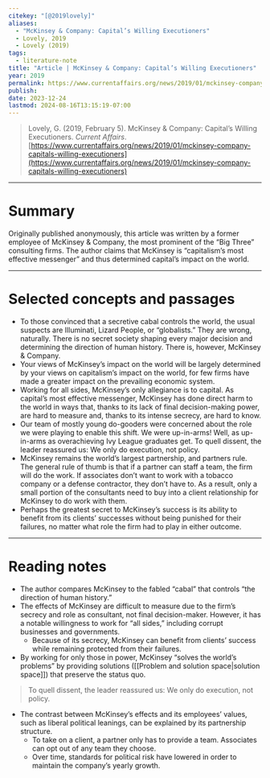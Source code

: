```yaml
---
citekey: "[@2019lovely]"
​aliases:
  - "McKinsey & Company: Capital’s Willing Executioners"
  - Lovely, 2019
  - Lovely (2019)
tags:
  - literature-note
title: "Article | McKinsey & Company: Capital’s Willing Executioners"
year: 2019
permalink: https://www.currentaffairs.org/news/2019/01/mckinsey-company-capitals-willing-executioners
publish: 
date: 2023-12-24
lastmod: 2024-08-16T13:15:19-07:00
---
```

> Lovely, G. (2019, February 5). McKinsey & Company: Capital’s Willing Executioners. _Current Affairs_. [https://www.currentaffairs.org/news/2019/01/mckinsey-company-capitals-willing-executioners](https://www.currentaffairs.org/news/2019/01/mckinsey-company-capitals-willing-executioners)

---
# Summary

Originally published anonymously, this article was written by a former employee of McKinsey & Company, the most prominent of the “Big Three” consulting firms. The author claims that McKinsey is “capitalism’s most effective messenger” and thus determined capital’s impact on the world.

---

# Selected concepts and passages

- To those convinced that a secretive cabal controls the world, the usual suspects are Illuminati, Lizard People, or “globalists.” They are wrong, naturally. There is no secret society shaping every major decision and determining the direction of human history. There is, however, McKinsey & Company.
- Your views of McKinsey’s impact on the world will be largely determined by your views on capitalism’s impact on the world, for few firms have made a greater impact on the prevailing economic system.
- Working for all sides, McKinsey’s only allegiance is to capital. As capital’s most effective messenger, McKinsey has done direct harm to the world in ways that, thanks to its lack of final decision-making power, are hard to measure and, thanks to its intense secrecy, are hard to know.
- Our team of mostly young do-gooders were concerned about the role we were playing to enable this shift. We were up-in-arms! Well, as up-in-arms as overachieving Ivy League graduates get. To quell dissent, the leader reassured us: We only do execution, not policy.
- McKinsey remains the world’s largest partnership, and partners rule. The general rule of thumb is that if a partner can staff a team, the firm will do the work. If associates don’t want to work with a tobacco company or a defense contractor, they don’t have to. As a result, only a small portion of the consultants need to buy into a client relationship for McKinsey to do work with them.
- Perhaps the greatest secret to McKinsey’s success is its ability to benefit from its clients’ successes without being punished for their failures, no matter what role the firm had to play in either outcome.

---
# Reading notes

- The author compares McKinsey to the fabled “cabal” that controls “the direction of human history.”
- The effects of McKinsey are difficult to measure due to the firm’s secrecy and role as consultant, not final decision-maker. However, it has a notable willingness to work for “all sides,” including corrupt businesses and governments.
	- Because of its secrecy, McKinsey can benefit from clients’ success while remaining protected from their failures.
- By working for only those in power, McKinsey “solves the world’s problems” by providing solutions ([[Problem and solution space|solution space]]) that preserve the status quo.

> To quell dissent, the leader reassured us: We only do execution, not policy.

- The contrast between McKinsey’s effects and its employees’ values, such as liberal political leanings, can be explained by its partnership structure.
	- To take on a client, a partner only has to provide a team. Associates can opt out of any team they choose.
	- Over time, standards for political risk have lowered in order to maintain the company’s yearly growth.